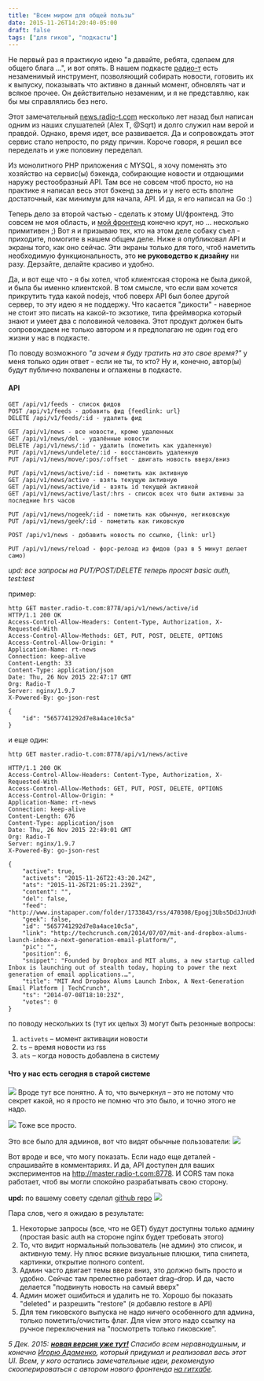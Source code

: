 ```yaml
---
title: "Всем миром для общей пользы"
date: 2015-11-26T14:20:40-05:00
draft: false
tags: ["для гиков", "подкасты"]
---
```


Не первый раз я практикую идею "а давайте, ребята, сделаем для общего блага ...", и вот опять. В нашем подкасте [радио-т](http://www.radio-t.com) есть незаменимый инструмент, позволяющий собирать новости, готовить их к выпуску, показывать что активно в данный момент, обновлять чат и всякое прочее. Он действительно незаменим, и я не представляю, как бы мы справлялись без него.

Этот замечательный [news.radio-t.com](http://news.radio-t.com) несколько лет назад был написан одним из наших слушателей (Alex T, @Sqrt) и долго служил нам верой и правдой. Однако, время идет, все развивается. Да и сопровождать этот сервис стало непросто, по ряду причин. Короче говоря, я решил все переделать и уже половину переделал.

Из монолитного PHP приложения с MYSQL, я хочу поменять это хозяйство на сервис(ы) бэкенда, собирающие новости и отдающими наружу рестообразный API. Там все не совсем чтоб просто, но на практике я написал весь этот бэкенд за день и у него есть вполне достаточный, как минимум для начала, API. И да, я его написал на Go :)

Теперь дело за второй частью - сделать к этому UI/фронтенд. Это совсем не моя область, и [мой фронтенд](http://master.radio-t.com:8778) конечно крут, но  ... несколько примитивен ;) Вот я и призываю тех, кто на этом деле собаку съел - приходите, помогите в нашем общем деле. Ниже я опубликовал API и экраны того, как оно сейчас. Эти экраны только для того, чтоб наметить необходимую функциональность, это **не руководство к дизайну** ни разу. Дерзайте, делайте красиво и удобно.

Да, и вот еще что - я бы хотел, чтоб клиентская сторона не была дикой, и была бы именно клиентской. В том смысле, что если вам хочется прикрутить туда какой nodejs, чтоб поверх API был более другой сервер, то эту идею я не поддержу. Что касается "дикости" - наверное не стоит это писать на какой-то экзотике, типа фреймворка который знают и умеет два с половиной человека. Этот продукт должен быть сопровождаем не только автором и я предполагаю не один год его жизни у нас в подкасте.

По поводу возможного _"а зачем я буду тратить на это свое время?"_ у меня только один ответ - если не ты, то кто? Ну и, конечно, автор(ы) будут публично похвалены и оглажены в подкасте. 

#### API 

    GET /api/v1/feeds - список фидов
    POST /api/v1/feeds - добавить фид {feedlink: url}
    DELETE /api/v1/feeds/:id - удалить фид

    GET /api/v1/news - все новости, кроме удаленных
    GET /api/v1/news/del - удалённые новости
    DELETE /api/v1/news/:id - удалить (пометить как удаленную)
    PUT /api/v1/news/undelete/:id - восстановить удаленную
    PUT /api/v1/news/move/:pos/:offset - двигать новость вверх/вниз

    PUT /api/v1/news/active/:id - пометить как активную
    GET /api/v1/news/active - взять текущую активную
    GET /api/v1/news/active/id - взять id текущей активной
    GET /api/v1/news/active/last/:hrs - список всех что были активны за последние hrs часов

    PUT /api/v1/news/nogeek/:id - пометить как обычную, негиковскую 
    PUT /api/v1/news/geek/:id - пометить как гиковскую

    POST /api/v1/news - добавить новость по ссылке, {link: url}

    PUT /api/v1/news/reload - форс-релоад из фидов (раз в 5 минут делает само)

_upd: все запросы на PUT/POST/DELETE теперь просят basic auth, test:test_

пример:
```
http GET master.radio-t.com:8778/api/v1/news/active/id
HTTP/1.1 200 OK
Access-Control-Allow-Headers: Content-Type, Authorization, X-Requested-With
Access-Control-Allow-Methods: GET, PUT, POST, DELETE, OPTIONS
Access-Control-Allow-Origin: *
Application-Name: rt-news
Connection: keep-alive
Content-Length: 33
Content-Type: application/json
Date: Thu, 26 Nov 2015 22:47:17 GMT
Org: Radio-T
Server: nginx/1.9.7
X-Powered-By: go-json-rest

{
    "id": "5657741292d7e8a4ace10c5a"
}
```

и еще один:
```
http GET master.radio-t.com:8778/api/v1/news/active

HTTP/1.1 200 OK
Access-Control-Allow-Headers: Content-Type, Authorization, X-Requested-With
Access-Control-Allow-Methods: GET, PUT, POST, DELETE, OPTIONS
Access-Control-Allow-Origin: *
Application-Name: rt-news
Connection: keep-alive
Content-Length: 676
Content-Type: application/json
Date: Thu, 26 Nov 2015 22:49:01 GMT
Org: Radio-T
Server: nginx/1.9.7
X-Powered-By: go-json-rest

{
    "active": true,
    "activets": "2015-11-26T22:43:20.24Z",
    "ats": "2015-11-26T21:05:21.239Z",
    "content": "",
    "del": false,
    "feed": "http://www.instapaper.com/folder/1733843/rss/470308/Epogj3Ubs5DdJJnUdVD2HUAKSk",
    "geek": false,
    "id": "5657741292d7e8a4ace10c5a",
    "link": "http://techcrunch.com/2014/07/07/mit-and-dropbox-alums-launch-inbox-a-next-generation-email-platform/",
    "pic": "",
    "position": 6,
    "snippet": "Founded by Dropbox and MIT alums, a new startup called Inbox is launching out of stealth today, hoping to power the next generation of email applications.…",
    "title": "MIT And Dropbox Alums Launch Inbox, A Next-Generation Email Platform | TechCrunch",
    "ts": "2014-07-08T18:10:23Z",
    "votes": 0
}
```

по поводу нескольких ts (тут их целых 3) могут быть резонные вопросы:

1. `activets` – момент активации новости
1. `ts` – время новости из rss
1. `ats` – когда новость добавлена в систему

#### Что у нас есть сегодня в старой системе

![](/images/posts/1bi40-201511-26155228-uer60.png)
Вроде тут все понятно. А то, что вычеркнул – это не потому что секрет какой, но я просто не помню что это было, и точно этого не надо. 

![](/images/posts/nvynb-201511-26155730-edcut.png)
Тоже все просто.

Это все было для админов, вот что видят обычные пользователи:
![](/images/posts/q0dgn-201511-26155839-ywrtw.png)

Вот вроде и все, что могу показать. Если надо еще деталей - спрашивайте в комментариях. И да, API доступен для ваших экспериментов на http://master.radio-t.com:8778. И CORS там пока работает, чтоб вы могли спокойно разрабатывать свою сторону.

__upd:__ по вашему совету сделал [github repo](https://github.com/umputun/rtnews-ui)
![](/images/posts/csgg1-201511-27122159-3geii.png)

Пара слов, чего я ожидаю в результате:

1. Некоторые запросы (все, что не GET) будут доступны только админу (простая basic auth на стороне nginx будет требовать этого)
1. То, что видит нормальный пользователь (не админ) это список, и активную тему. Ну плюс всякие визуальные плюшки, типа снипета, картинки, открытие полного content.
1. Админ часто двигает темы вверх вниз, это должно быть просто и удобно. Сейчас там прелестно работает drag–drop. И да, часто делается "подвинуть новость на самый вверх"
1. Админ может ошибиться и удалить не то. Хорошо бы показать "deleted" и разрешить "restore" (я добавлю restore в API)
1. Для тем гиковского выпуска не надо ничего особенного для админа, только пометить/очистить флаг. Для view этого надо ссылку на ручное переключения на "посмотреть только гиковские".

_5 Дек. 2015: __[новая версия уже тут!](https://news.radio-t.com)__ Спасибо всем неравнодушным, и конечно [Игорю Адаменко](https://github.com/igoradamenko), который придумал и реализовал весь этот UI. Всем, у кого остались замечательные идеи, рекомендую скооперироваться с автором нового фронтенда [на гитхабе](https://github.com/igoradamenko/rtnews-ui.git)._
